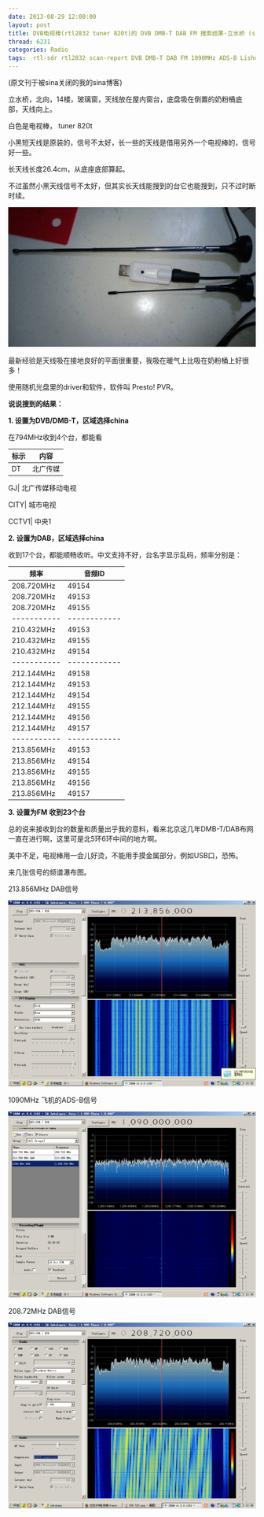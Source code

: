 ```yaml
---
date: 2013-08-29 12:00:00
layout: post
title: DVB电视棒(rtl2832 tuner 820t)的 DVB DMB-T DAB FM 搜索结果-立水桥 (scan report)
thread: 6231
categories: Radio
tags:  rtl-sdr rtl2832 scan-report DVB DMB-T DAB FM 1090MHz ADS-B Lishuiqiao Beijing
---
```


(原文刊于被sina关闭的我的sina博客)

立水桥，北向，14楼，玻璃窗，天线放在屋内窗台，底盘吸在倒置的奶粉桶底部，天线向上。

白色是电视棒， tuner 820t

小黑短天线是原装的，信号不太好，长一些的天线是借用另外一个电视棒的，信号好一些。

长天线长度26.4cm，从底座底部算起。

不过虽然小黑天线信号不太好，但其实长天线能搜到的台它也能搜到，只不过时断时续。
  
![](../media/lishuiqiao-equipment.jpg)

最新经验是天线吸在接地良好的平面很重要，我吸在暖气上比吸在奶粉桶上好很多！
  
使用随机光盘里的driver和软件，软件叫 Presto! PVR。
  
**说说搜到的结果：**

**1. 设置为DVB/DMB-T，区域选择china**

在794MHz收到4个台，都能看

标示    |内容
----------|-----------
DT| 北广传媒

GJ| 北广传媒移动电视

CITY| 城市电视

CCTV1| 中央1
  
**2. 设置为DAB，区域选择china**

收到17个台，都能顺畅收听。中文支持不好，台名字显示乱码，频率分别是：

频率  |     音频ID
----------------|---------------
208.720MHz |49154
208.720MHz |49153
208.720MHz |49155
-----------|------------
210.432MHz |49153
210.432MHz |49155
210.432MHz |49154
-----------|------------  
212.144MHz |49158
212.144MHz |49153
212.144MHz |49154
212.144MHz |49155
212.144MHz |49156
212.144MHz |49157
  -----------|------------
213.856MHz |49153
213.856MHz |49154
213.856MHz |49155
213.856MHz |49156
213.856MHz |49157
  
**3. 设置为FM 收到23个台**
  
总的说来接收到台的数量和质量出乎我的意料，看来北京这几年DMB-T/DAB布网一直在进行啊，这里可是北5环6环中间的地方啊。

美中不足，电视棒用一会儿好烫，不能用手摸金属部分，例如USB口，恐怖。 

来几张信号的频谱瀑布图。

213.856MHz DAB信号

![](../media/lishuiqiao-spectrum1.png)

1090MHz 飞机的ADS-B信号

![](../media/lishuiqiao-spectrum2.png)

208.72MHz DAB信号

![](../media/lishuiqiao-spectrum3.png)
